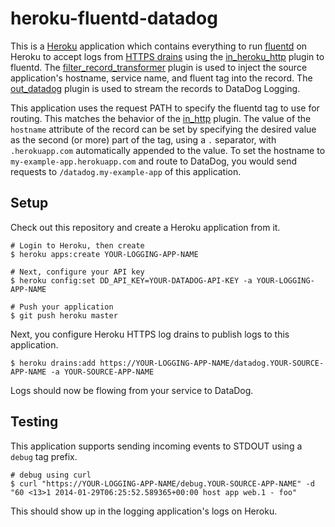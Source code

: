 # heroku-fluentd-datadog

This is a [Heroku](https://heroku.com) application which contains everything
to run [fluentd](https://fluentd.org) on Heroku to accept logs from [HTTPS
drains](https://devcenter.heroku.com/articles/log-drains#https-drains) using
the [in_heroku_http](https://github.com/ApplauseOSS/fluent-plugin-heroku-http)
plugin to fluentd. The
[filter_record_transformer](https://docs.fluentd.org/v1.0/articles/filter_record_transformer)
plugin is used to inject the source application's hostname, service name,
and fluent tag into the record. The
[out_datadog](https://github.com/DataDog/fluent-plugin-datadog) plugin is
used to stream the records to DataDog Logging.

This application uses the request PATH to specify the fluentd tag to use for
routing. This matches the behavior of the
[in_http](https://docs.fluentd.org/v1.0/articles/in_http) plugin. The value
of the `hostname` attribute of the record can be set by specifying the
desired value as the second (or more) part of the tag, using a `.`
separator, with `.herokuapp.com` automatically appended to the value. To set
the hostname to `my-example-app.herokuapp.com` and route to DataDog, you
would send requests to `/datadog.my-example-app` of this application.

## Setup

Check out this repository and create a Heroku application from it.
```
# Login to Heroku, then create
$ heroku apps:create YOUR-LOGGING-APP-NAME

# Next, configure your API key
$ heroku config:set DD_API_KEY=YOUR-DATADOG-API-KEY -a YOUR-LOGGING-APP-NAME

# Push your application
$ git push heroku master
```

Next, you configure Heroku HTTPS log drains to publish logs to this
application.

```
$ heroku drains:add https://YOUR-LOGGING-APP-NAME/datadog.YOUR-SOURCE-APP-NAME -a YOUR-SOURCE-APP-NAME
```

Logs should now be flowing from your service to DataDog.

## Testing

This application supports sending incoming events to STDOUT using a `debug`
tag prefix.
```
# debug using curl
$ curl "https://YOUR-LOGGING-APP-NAME/debug.YOUR-SOURCE-APP-NAME" -d "60 <13>1 2014-01-29T06:25:52.589365+00:00 host app web.1 - foo"
```

This should show up in the logging application's logs on Heroku.
